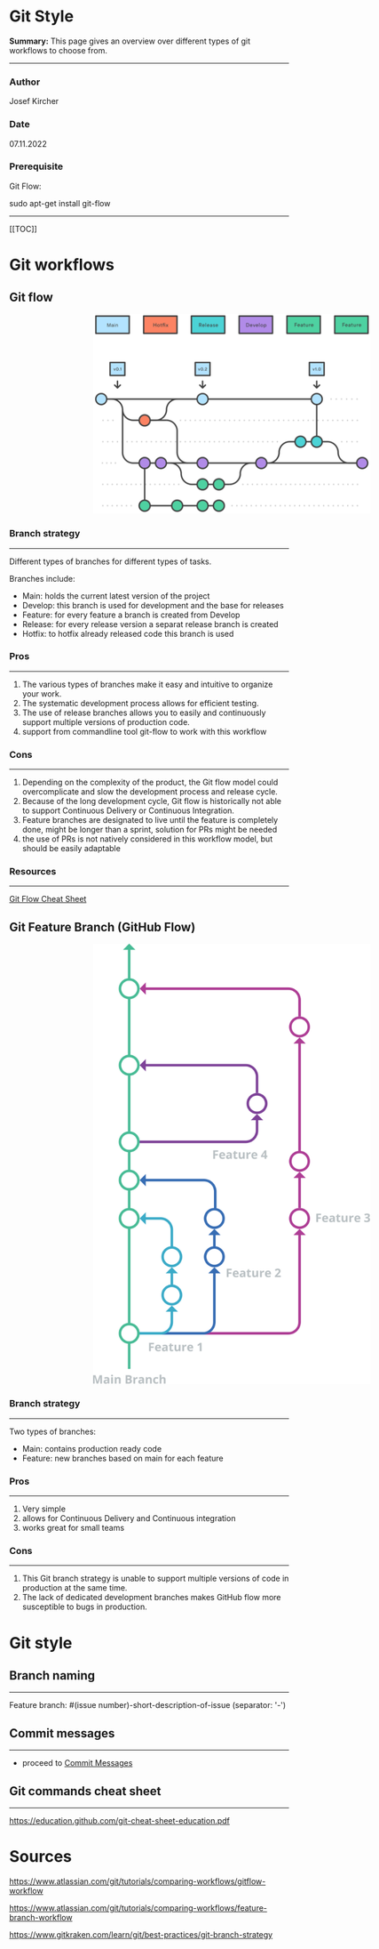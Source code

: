 # Git Style

**Summary:** This page gives an overview over different types of git workflows to choose from.


---
### Author

Josef Kircher

### Date

07.11.2022

### Prerequisite

Git Flow:

sudo apt-get install git-flow

---
[[TOC]] 

# Git workflows

## Git flow

<img src="../assets/04 Hotfix branches.svg" alt="Git Feature" width="500" style="margin-left:30%"/>

### Branch strategy

---

Different types of branches for different types of tasks.

Branches include:

- Main: holds the current latest version of the project
- Develop: this branch is used for development and the base for releases
- Feature: for every feature a branch is created from Develop
- Release: for every release version a separat release branch is created
- Hotfix: to hotfix already released code this branch is used

### Pros

---
1. The various types of branches make it easy and intuitive to organize your work.
2. The systematic development process allows for efficient testing.
3. The use of release branches allows you to easily and continuously support multiple versions of production code. 
4. support from commandline tool git-flow to work with this workflow

### Cons

---
1. Depending on the complexity of the product, the Git flow model could overcomplicate and slow the development process and release cycle.
2. Because of the long development cycle, Git flow is historically not able to support Continuous Delivery or Continuous Integration.
3. Feature branches are designated to live until the feature is completely done, might be longer than a sprint, solution for PRs might be needed
4. the use of PRs is not natively considered in this workflow model, but should be easily adaptable

### Resources

---

[Git Flow Cheat Sheet](https://danielkummer.github.io/git-flow-cheatsheet/)



## Git Feature Branch (GitHub Flow)
<img src="../assets/git-flow.svg" alt="Git Feature" width="500" style="margin-left:30%"/>

### Branch strategy

---

Two types of branches:

- Main: contains production ready code
- Feature: new branches based on main for each feature

### Pros

---
1. Very simple
2. allows for Continuous Delivery and Continuous integration
3. works great for small teams

### Cons

---
1. This Git branch strategy is unable to support multiple versions of code in production at the same time.
2. The lack of dedicated development branches makes GitHub flow more susceptible to bugs in production.

# Git style

## Branch naming

---
Feature branch: #(issue number)-short-description-of-issue      (separator: '-')

## Commit messages
---
- proceed to [Commit Messages](./03_commit.md)

## Git commands cheat sheet
---
https://education.github.com/git-cheat-sheet-education.pdf

# Sources
https://www.atlassian.com/git/tutorials/comparing-workflows/gitflow-workflow

https://www.atlassian.com/git/tutorials/comparing-workflows/feature-branch-workflow

https://www.gitkraken.com/learn/git/best-practices/git-branch-strategy
